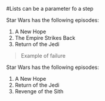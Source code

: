 #Lists can be a parameter fo a step

Star Wars has the following episodes:
1. A New Hope
2. The Empire Strikes Back
3. Return of the Jedi

> Example of failure

Star Wars has the following episodes:
1. A New Hope
2. Return of the Jedi
3. Revenge of the Sith

<!--OUTPUT
> **In da spec:** executed: 2, passed: 1, failed: 1

#Lists can be a parameter fo a step

**Star Wars has the following episodes:**
1. A New Hope
1. The Empire Strikes Back
1. Return of the Jedi

> Example of failure

**~~Star Wars has the following episodes:~~**
1. [✓] A New Hope
1. [✓] Return of the Jedi
1. **[–] ~~Revenge of the Sith~~**
1. **[+] The Empire Strikes Back**

-->
